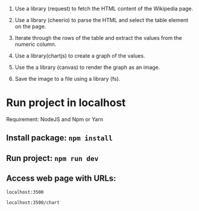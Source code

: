 1. Use a library (request) to fetch the HTML content of the Wikipedia page.

2. Use a library (cheerio) to parse the HTML and select the table element on the page.

3. Iterate through the rows of the table and extract the values from the numeric column.

4. Use a library(chartjs) to create a graph of the values.

5. Use the a library (canvas) to render the graph as an image.

6. Save the image to a file using a library (fs).


# Run project in localhost
Requirement: NodeJS and Npm or Yarn

## Install package: `npm install`

## Run project: `npm run dev`

## Access web page with URLs:
`localhost:3500`

`localhost:3500/chart`